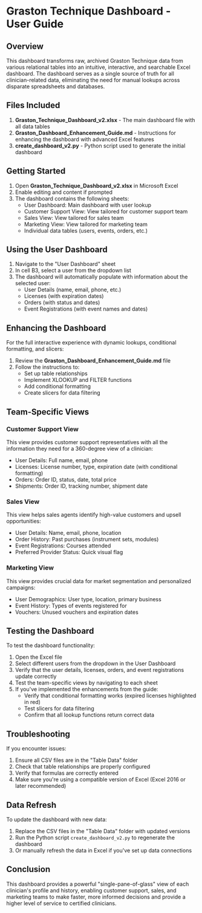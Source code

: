 # Graston Technique Dashboard - User Guide

## Overview

This dashboard transforms raw, archived Graston Technique data from various relational tables into an intuitive, interactive, and searchable Excel dashboard. The dashboard serves as a single source of truth for all clinician-related data, eliminating the need for manual lookups across disparate spreadsheets and databases.

## Files Included

1. **Graston_Technique_Dashboard_v2.xlsx** - The main dashboard file with all data tables
2. **Graston_Dashboard_Enhancement_Guide.md** - Instructions for enhancing the dashboard with advanced Excel features
3. **create_dashboard_v2.py** - Python script used to generate the initial dashboard

## Getting Started

1. Open **Graston_Technique_Dashboard_v2.xlsx** in Microsoft Excel
2. Enable editing and content if prompted
3. The dashboard contains the following sheets:
   - User Dashboard: Main dashboard with user lookup
   - Customer Support View: View tailored for customer support team
   - Sales View: View tailored for sales team
   - Marketing View: View tailored for marketing team
   - Individual data tables (users, events, orders, etc.)

## Using the User Dashboard

1. Navigate to the "User Dashboard" sheet
2. In cell B3, select a user from the dropdown list
3. The dashboard will automatically populate with information about the selected user:
   - User Details (name, email, phone, etc.)
   - Licenses (with expiration dates)
   - Orders (with status and dates)
   - Event Registrations (with event names and dates)

## Enhancing the Dashboard

For the full interactive experience with dynamic lookups, conditional formatting, and slicers:

1. Review the **Graston_Dashboard_Enhancement_Guide.md** file
2. Follow the instructions to:
   - Set up table relationships
   - Implement XLOOKUP and FILTER functions
   - Add conditional formatting
   - Create slicers for data filtering

## Team-Specific Views

### Customer Support View

This view provides customer support representatives with all the information they need for a 360-degree view of a clinician:

- User Details: Full name, email, phone
- Licenses: License number, type, expiration date (with conditional formatting)
- Orders: Order ID, status, date, total price
- Shipments: Order ID, tracking number, shipment date

### Sales View

This view helps sales agents identify high-value customers and upsell opportunities:

- User Details: Name, email, phone, location
- Order History: Past purchases (instrument sets, modules)
- Event Registrations: Courses attended
- Preferred Provider Status: Quick visual flag

### Marketing View

This view provides crucial data for market segmentation and personalized campaigns:

- User Demographics: User type, location, primary business
- Event History: Types of events registered for
- Vouchers: Unused vouchers and expiration dates

## Testing the Dashboard

To test the dashboard functionality:

1. Open the Excel file
2. Select different users from the dropdown in the User Dashboard
3. Verify that the user details, licenses, orders, and event registrations update correctly
4. Test the team-specific views by navigating to each sheet
5. If you've implemented the enhancements from the guide:
   - Verify that conditional formatting works (expired licenses highlighted in red)
   - Test slicers for data filtering
   - Confirm that all lookup functions return correct data

## Troubleshooting

If you encounter issues:

1. Ensure all CSV files are in the "Table Data" folder
2. Check that table relationships are properly configured
3. Verify that formulas are correctly entered
4. Make sure you're using a compatible version of Excel (Excel 2016 or later recommended)

## Data Refresh

To update the dashboard with new data:

1. Replace the CSV files in the "Table Data" folder with updated versions
2. Run the Python script `create_dashboard_v2.py` to regenerate the dashboard
3. Or manually refresh the data in Excel if you've set up data connections

## Conclusion

This dashboard provides a powerful "single-pane-of-glass" view of each clinician's profile and history, enabling customer support, sales, and marketing teams to make faster, more informed decisions and provide a higher level of service to certified clinicians.